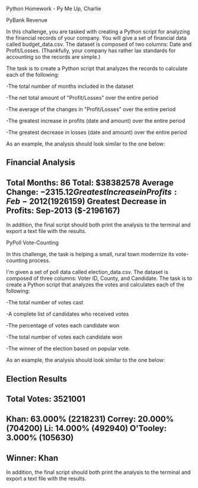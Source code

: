Python Homework - Py Me Up, Charlie

PyBank
Revenue

In this challenge, you are tasked with creating a Python script for analyzing the financial records of your company. You will give a set of financial data called budget_data.csv. The dataset is composed of two columns: Date and Profit/Losses. (Thankfully, your company has rather lax standards for accounting so the records are simple.)

The task is to create a Python script that analyzes the records to calculate each of the following:

-The total number of months included in the dataset

-The net total amount of "Profit/Losses" over the entire period

-The average of the changes in "Profit/Losses" over the entire period

-The greatest increase in profits (date and amount) over the entire period

-The greatest decrease in losses (date and amount) over the entire period

As an example, the analysis should look similar to the one below:

Financial Analysis
----------------------------
Total Months: 86
Total: $38382578
Average  Change: $-2315.12
Greatest Increase in Profits: Feb-2012 ($1926159)
Greatest Decrease in Profits: Sep-2013 ($-2196167)
----------------------------

In addition, the final script should both print the analysis to the terminal and export a text file with the results.

PyPoll
Vote-Counting

In this challenge, the task is helping a small, rural town modernize its vote-counting process.

I'm given a set of poll data called election_data.csv. The dataset is composed of three columns: Voter ID, County, and Candidate. The task is to create a Python script that analyzes the votes and calculates each of the following:

-The total number of votes cast

-A complete list of candidates who received votes

-The percentage of votes each candidate won

-The total number of votes each candidate won

-The winner of the election based on popular vote.

As an example, the analysis should look similar to the one below:

Election Results
-------------------------
Total Votes: 3521001
-------------------------
Khan: 63.000% (2218231)
Correy: 20.000% (704200)
Li: 14.000% (492940)
O'Tooley: 3.000% (105630)
-------------------------
Winner: Khan
-------------------------

In addition, the final script should both print the analysis to the terminal and export a text file with the results.
